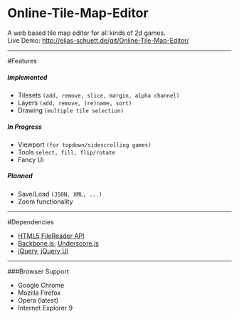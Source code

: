Online-Tile-Map-Editor
======================

A web based tile map editor for all kinds of 2d games.  
Live Demo: http://elias-schuett.de/git/Online-Tile-Map-Editor/

-----

#Features

##### Implemented
  
  * Tilesets `(add, remove, slice, margin, alpha channel)`
  * Layers `(add, remove, (re)name, sort)`
  * Drawing `(multiple tile selection)`

##### In Progress

  * Viewport `(for topdown/sidescrolling games)`
  * Tools `select, fill, flip/rotate`
  * Fancy Ui

##### Planned

  * Save/Load `(JSON, XML, ...)`
  * Zoom functionality

-----

#Dependencies

  * [HTML5 FileReader API](http://www.w3.org/TR/FileAPI/#dfn-filereader)
  * [Backbone.js](http://backbonejs.org/), [Underscore.js](http://underscorejs.org/)
  * [jQuery](http://jquery.com/), [jQuery Ui](http://jqueryui.com/)

-----

###Browser Support

  * Google Chrome
  * Mozilla Firefox
  * Opera (latest)
  * Internet Explorer 9